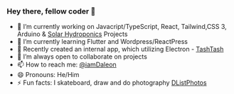 ### Hey there, fellow coder 👋

- 🔭 I’m currently working on Javacript/TypeScript, React, Tailwind,CSS 3, Arduino & [Solar Hydroponics](https://github.com/IamDaleon/SolarHydroPonics) Projects
- 🌱 I’m currently learning Flutter and Wordpress/ReactPress
- 📳 Recently created an internal app, which utilizing Electron - [TashTash](https://github.com/IamDaleon/tashTash)
- 👯 I’m always open to collaborate on projects
- 📫 How to reach me: [@iamDaleon](https://twitter.com/iamDaleon)
- 😄 Pronouns: He/Him
- ⚡ Fun facts: I skateboard, draw and do photography [DListPhotos](https://instagram/DListPhotos)
